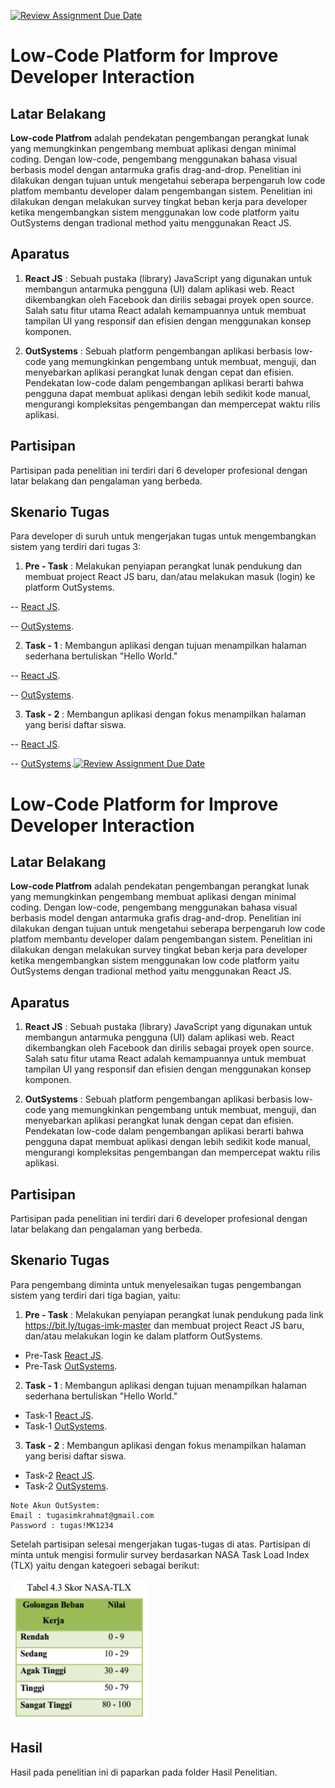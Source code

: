 
[![Review Assignment Due Date](https://classroom.github.com/assets/deadline-readme-button-24ddc0f5d75046c5622901739e7c5dd533143b0c8e959d652212380cedb1ea36.svg)](https://classroom.github.com/a/RumRVgk1)

  

# Low-Code Platform for Improve Developer Interaction

  

## Latar Belakang

**Low-code Platfrom** adalah pendekatan pengembangan perangkat lunak yang memungkinkan pengembang membuat aplikasi dengan minimal coding. Dengan low-code, pengembang menggunakan bahasa visual berbasis model dengan antarmuka grafis drag-and-drop. Penelitian ini dilakukan dengan tujuan untuk mengetahui seberapa berpengaruh low code platfom membantu developer dalam pengembangan sistem. Penelitian ini dilakukan dengan melakukan survey tingkat beban kerja para developer ketika mengembangkan sistem menggunakan low code platform yaitu OutSystems dengan tradional method yaitu menggunakan React JS.

  

## Aparatus

1.  **React JS** : Sebuah pustaka (library) JavaScript yang digunakan untuk membangun antarmuka pengguna (UI) dalam aplikasi web. React dikembangkan oleh Facebook dan dirilis sebagai proyek open source. Salah satu fitur utama React adalah kemampuannya untuk membuat tampilan UI yang responsif dan efisien dengan menggunakan konsep komponen.

2.  **OutSystems** : Sebuah platform pengembangan aplikasi berbasis low-code yang memungkinkan pengembang untuk membuat, menguji, dan menyebarkan aplikasi perangkat lunak dengan cepat dan efisien. Pendekatan low-code dalam pengembangan aplikasi berarti bahwa pengguna dapat membuat aplikasi dengan lebih sedikit kode manual, mengurangi kompleksitas pengembangan dan mempercepat waktu rilis aplikasi.

  

## Partisipan

Partisipan pada penelitian ini terdiri dari 6 developer profesional dengan latar belakang dan pengalaman yang berbeda.

  

## Skenario Tugas

Para developer di suruh untuk mengerjakan tugas untuk mengembangkan sistem yang terdiri dari tugas 3:

  

1.  **Pre - Task** : Melakukan penyiapan perangkat lunak pendukung dan membuat project React JS baru, dan/atau melakukan masuk (login) ke platform OutSystems.

-- [React JS](https://youtu.be/qBunv5qYi0Y?si=CVKiKPH43zzd4N2x).

-- [OutSystems](https://youtu.be/Sad6kIYY7yk?si=rAKSuHXqIBW95Zys).

2.  **Task - 1** : Membangun aplikasi dengan tujuan menampilkan halaman sederhana bertuliskan "Hello World."

-- [React JS](https://youtu.be/qBunv5qYi0Y?si=CVKiKPH43zzd4N2x).

-- [OutSystems](https://youtu.be/Sad6kIYY7yk?si=rAKSuHXqIBW95Zys).

3.  **Task - 2** : Membangun aplikasi dengan fokus menampilkan halaman yang berisi daftar siswa.

-- [React JS](https://youtu.be/qBunv5qYi0Y?si=CVKiKPH43zzd4N2x).

-- [OutSystems](https://youtu.be/Sad6kIYY7yk?si=rAKSuHXqIBW95Zys).[![Review Assignment Due Date](https://classroom.github.com/assets/deadline-readme-button-24ddc0f5d75046c5622901739e7c5dd533143b0c8e959d652212380cedb1ea36.svg)](https://classroom.github.com/a/RumRVgk1)

  

# Low-Code Platform for Improve Developer Interaction

  

## Latar Belakang

**Low-code Platfrom** adalah pendekatan pengembangan perangkat lunak yang memungkinkan pengembang membuat aplikasi dengan minimal coding. Dengan low-code, pengembang menggunakan bahasa visual berbasis model dengan antarmuka grafis drag-and-drop. Penelitian ini dilakukan dengan tujuan untuk mengetahui seberapa berpengaruh low code platfom membantu developer dalam pengembangan sistem. Penelitian ini dilakukan dengan melakukan survey tingkat beban kerja para developer ketika mengembangkan sistem menggunakan low code platform yaitu OutSystems dengan tradional method yaitu menggunakan React JS.

  

## Aparatus

1.  **React JS** : Sebuah pustaka (library) JavaScript yang digunakan untuk membangun antarmuka pengguna (UI) dalam aplikasi web. React dikembangkan oleh Facebook dan dirilis sebagai proyek open source. Salah satu fitur utama React adalah kemampuannya untuk membuat tampilan UI yang responsif dan efisien dengan menggunakan konsep komponen.

2.  **OutSystems** : Sebuah platform pengembangan aplikasi berbasis low-code yang memungkinkan pengembang untuk membuat, menguji, dan menyebarkan aplikasi perangkat lunak dengan cepat dan efisien. Pendekatan low-code dalam pengembangan aplikasi berarti bahwa pengguna dapat membuat aplikasi dengan lebih sedikit kode manual, mengurangi kompleksitas pengembangan dan mempercepat waktu rilis aplikasi.

  

## Partisipan

Partisipan pada penelitian ini terdiri dari 6 developer profesional dengan latar belakang dan pengalaman yang berbeda.

  

## Skenario Tugas

Para pengembang diminta untuk menyelesaikan tugas pengembangan sistem yang terdiri dari tiga bagian, yaitu:
  

1.  **Pre - Task** : Melakukan penyiapan perangkat lunak pendukung pada link https://bit.ly/tugas-imk-master dan membuat project React JS baru, dan/atau melakukan login ke dalam platform OutSystems.
- Pre-Task [React JS](https://youtu.be/qBunv5qYi0Y?si=CVKiKPH43zzd4N2x).
- Pre-Task [OutSystems](https://youtu.be/Sad6kIYY7yk?si=rAKSuHXqIBW95Zys).

2.  **Task - 1** : Membangun aplikasi dengan tujuan menampilkan halaman sederhana bertuliskan "Hello World."
- Task-1 [React JS](https://youtu.be/ExJycO_PuxU?si=7UycbhV6vxD19e70).
- Task-1 [OutSystems](https://youtu.be/GMiPcNhIPKw?si=CHkkYx84lX02_6b4).

3.  **Task - 2** : Membangun aplikasi dengan fokus menampilkan halaman yang berisi daftar siswa.
- Task-2 [React JS](https://youtu.be/rhUz0VIi13A?si=vgo1NhSg31m3UCNd).
- Task-2 [OutSystems](https://youtu.be/QkCpRhq_eUY?si=4hHIUbB-rMQYBXlP).

```
Note Akun OutSystem:  
Email : tugasimkrahmat@gmail.com  
Password : tugas!MK1234
```

Setelah partisipan selesai mengerjakan tugas-tugas di atas. Partisipan di minta untuk mengisi formulir survey berdasarkan NASA Task Load Index (TLX) yaitu dengan kategoeri sebagai berikut:

![Nasa Skor](Assets/Nasa-Skor.png)

## Hasil
Hasil pada penelitian ini di paparkan pada folder Hasil Penelitian.
